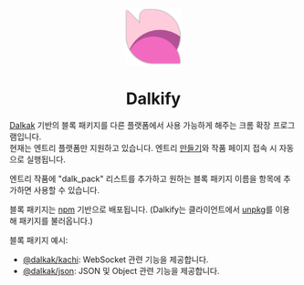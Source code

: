 <p align="center">
  <img src="https://raw.githubusercontent.com/gnlow/Dalkify/master/icon.png" width="100"></img>
</p>
<h1 align="center">Dalkify</h1>

[Dalkak](https://github.com/gnlow/Dalkak/) 기반의 블록 패키지를 다른 플랫폼에서 사용 가능하게 해주는 크롬 확장 프로그램입니다.  
현재는 엔트리 플랫폼만 지원하고 있습니다.
엔트리 [만들기](https://playentry.org/ws)와 작품 페이지 접속 시 자동으로 실행됩니다.

엔트리 작품에 "dalk_pack" 리스트를 추가하고 원하는 블록 패키지 이름을 항목에 추가하면 사용할 수 있습니다.

블록 패키지는 [npm](https://npm.im/) 기반으로 배포됩니다. (Dalkify는 클라이언트에서 [unpkg](https://unpkg.com)를 이용해 패키지를 불러옵니다.)

블록 패키지 예시:
- [@dalkak/kachi](https:/github.com/Dalkak/Kachi/): WebSocket 관련 기능을 제공합니다.
- [@dalkak/json](https:/github.com/Dalkak/JSON/): JSON 및 Object 관련 기능을 제공합니다.
